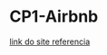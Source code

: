 # CP1-Airbnb

[link do site referencia](https://www.airbnb.com.br/rooms/53591773?source_impression_id=p3_1757095406_P3McFPdp5PTH_hPf)

